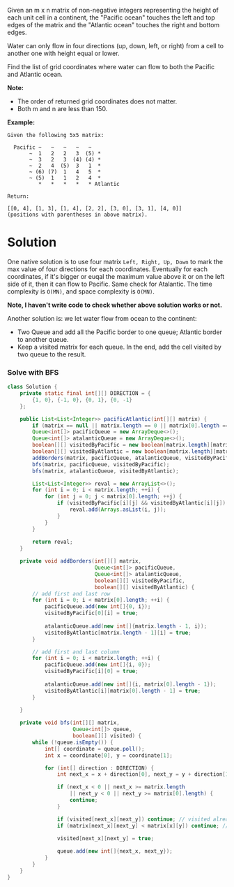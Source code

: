 Given an m x n matrix of non-negative integers representing the height of each unit cell in a continent, the "Pacific ocean" touches the left and top edges of the matrix and the "Atlantic ocean" touches the right and bottom edges.

Water can only flow in four directions (up, down, left, or right) from a cell to another one with height equal or lower.

Find the list of grid coordinates where water can flow to both the Pacific and Atlantic ocean.

__Note:__

* The order of returned grid coordinates does not matter.  
* Both m and n are less than 150.  
 

__Example:__

```
Given the following 5x5 matrix:

  Pacific ~   ~   ~   ~   ~ 
       ~  1   2   2   3  (5) *
       ~  3   2   3  (4) (4) *
       ~  2   4  (5)  3   1  *
       ~ (6) (7)  1   4   5  *
       ~ (5)  1   1   2   4  *
          *   *   *   *   * Atlantic

Return:

[[0, 4], [1, 3], [1, 4], [2, 2], [3, 0], [3, 1], [4, 0]] 
(positions with parentheses in above matrix).
```

# Solution

One native solution is to use four matrix `Left, Right, Up, Down` to mark the max value of four directions for each coordinates. Eventually for each coordinates, if it's bigger or euqal the maximum value above it or on the left side of it, then it can flow to Pacific. Same check for Atalantic. The time complexity is `O(MN)`, and space complexity is `O(MN)`.

__Note, I haven't write code to check whether above solution works or not.__

Another solution is: we let water flow from ocean to the continent:

* Two Queue and add all the Pacific border to one queue; Atlantic border to another queue.
* Keep a visited matrix for each queue. In the end, add the cell visited by two queue to the result.

### Solve with BFS

```java
class Solution {
    private static final int[][] DIRECTION = {
        {1, 0}, {-1, 0}, {0, 1}, {0, -1}
    };

    public List<List<Integer>> pacificAtlantic(int[][] matrix) {
        if (matrix == null || matrix.length == 0 || matrix[0].length == 0) return new ArrayList<>();
        Queue<int[]> pacificQueue = new ArrayDeque<>();
        Queue<int[]> atalanticQueue = new ArrayDeque<>();
        boolean[][] visitedByPacific = new boolean[matrix.length][matrix[0].length];
        boolean[][] visitedByAtlantic = new boolean[matrix.length][matrix[0].length];
        addBorders(matrix, pacificQueue, atalanticQueue, visitedByPacific, visitedByAtlantic);
        bfs(matrix, pacificQueue, visitedByPacific);
        bfs(matrix, atalanticQueue, visitedByAtlantic);

        List<List<Integer>> reval = new ArrayList<>();
        for (int i = 0; i < matrix.length; ++i) {
            for (int j = 0; j < matrix[0].length; ++j) {
                if (visitedByPacific[i][j] && visitedByAtlantic[i][j]) {
                    reval.add(Arrays.asList(i, j));
                }
            }
        }
        
        return reval;
    }

    private void addBorders(int[][] matrix, 
                            Queue<int[]> pacificQueue,
                            Queue<int[]> atalanticQueue,
                            boolean[][] visitedByPacific,
                            boolean[][] visitedByAtlantic) {
        // add first and last row
        for (int i = 0; i < matrix[0].length; ++i) {
            pacificQueue.add(new int[]{0, i});
            visitedByPacific[0][i] = true;
            
            atalanticQueue.add(new int[]{matrix.length - 1, i});
            visitedByAtlantic[matrix.length - 1][i] = true;
        }

        // add first and last column
        for (int i = 0; i < matrix.length; ++i) {
            pacificQueue.add(new int[]{i, 0});
            visitedByPacific[i][0] = true;
            
            atalanticQueue.add(new int[]{i, matrix[0].length - 1});
            visitedByAtlantic[i][matrix[0].length - 1] = true;
        }
        
    }

    private void bfs(int[][] matrix,
                     Queue<int[]> queue,
                     boolean[][] visited) {
        while (!queue.isEmpty()) {
            int[] coordinate = queue.poll();
            int x = coordinate[0], y = coordinate[1];

            for (int[] direction : DIRECTION) {
                int next_x = x + direction[0], next_y = y + direction[1];

                if (next_x < 0 || next_x >= matrix.length
                    || next_y < 0 || next_y >= matrix[0].length) {
                    continue;
                }

                if (visited[next_x][next_y]) continue; // visited already
                if (matrix[next_x][next_y] < matrix[x][y]) continue; // ignore lower altitude
                
                visited[next_x][next_y] = true;

                queue.add(new int[]{next_x, next_y});
            }
        }
    }
}
```
